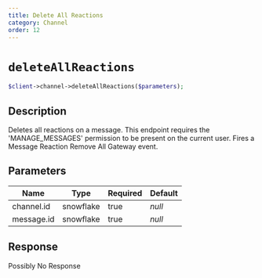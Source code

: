 ```yaml
---
title: Delete All Reactions
category: Channel
order: 12
---
```


# `deleteAllReactions`

```php
$client->channel->deleteAllReactions($parameters);
```

## Description

Deletes all reactions on a message. This endpoint requires the &#039;MANAGE_MESSAGES&#039; permission to be present on the current user. Fires a Message Reaction Remove All Gateway event.

## Parameters


Name | Type | Required | Default
--- | --- | --- | ---
channel.id | snowflake | true | *null*
message.id | snowflake | true | *null*

## Response

Possibly No Response

